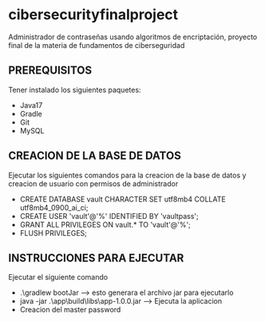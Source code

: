 # cibersecurityfinalproject
Administrador de contraseñas usando algoritmos de encriptación, proyecto final de la materia de fundamentos de ciberseguridad

## PREREQUISITOS
Tener instalado los siguientes paquetes:

- Java17
- Gradle
- Git
- MySQL

## CREACION DE LA BASE DE DATOS
Ejecutar los siguientes comandos para la creacion de la base de datos y creacion de usuario con permisos de administrador
- CREATE DATABASE vault CHARACTER SET utf8mb4 COLLATE utf8mb4_0900_ai_ci;
- CREATE USER 'vault'@'%' IDENTIFIED BY 'vaultpass';
- GRANT ALL PRIVILEGES ON vault.* TO 'vault'@'%';
- FLUSH PRIVILEGES;

## INSTRUCCIONES PARA EJECUTAR
Ejecutar el siguiente comando
- .\gradlew bootJar --> esto generara el archivo jar para ejecutarlo
- java -jar .\app\build\libs\app-1.0.0.jar --> Ejecuta la aplicacion
- Creacion del master password

